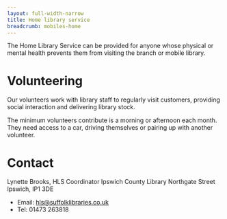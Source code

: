 ```yaml
---
layout: full-width-narrow
title: Home library service
breadcrumb: mobiles-home
---
```

The Home Library Service can be provided for anyone whose physical or mental health prevents them from visiting the branch or mobile library.

# Volunteering

Our volunteers work with library staff to regularly visit customers, providing social interaction and delivering library stock.

The minimum volunteers contribute is a morning or afternoon each month. They need access to a car, driving themselves or pairing up with another volunteer.

# Contact
Lynette Brooks, HLS Coordinator
Ipswich County Library
Northgate Street
Ipswich, IP1 3DE

* Email: hls@suffolklibraries.co.uk
* Tel: 01473 263818
